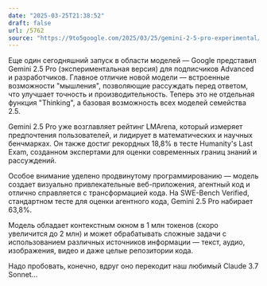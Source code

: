 ```yaml
---
date: "2025-03-25T21:38:52"
draft: false
url: /5762
source: "https://9to5google.com/2025/03/25/gemini-2-5-pro-experimental/"
---
```


Еще один сегодняшний запуск в области моделей — Google представил Gemini 2.5 Pro (экспериментальная версия) для подписчиков Advanced и разработчиков. Главное отличие новой модели — встроенные возможности "мышления", позволяющие рассуждать перед ответом, что улучшает точность и производительность. Теперь это не отдельная функция "Thinking", а базовая возможность всех моделей семейства 2.5.

Gemini 2.5 Pro уже возглавляет рейтинг LMArena, который измеряет предпочтения пользователей, и лидирует в математических и научных бенчмарках. Он также достиг рекордных 18,8% в тесте Humanity's Last Exam, созданном экспертами для оценки современных границ знаний и рассуждений.

Особое внимание уделено продвинутому программированию — модель создает визуально привлекательные веб-приложения, агентный код и отлично справляется с трансформацией кода. На SWE-Bench Verified, стандартном тесте для оценки агентного кода, Gemini 2.5 Pro набирает 63,8%.

Модель обладает контекстным окном в 1 млн токенов (скоро увеличится до 2 млн) и может обрабатывать сложные задачи с использованием различных источников информации — текст, аудио, изображения, видео и даже целые репозитории кода.

Надо пробовать, конечно, вдруг оно перекодит наш любимый Claude 3.7 Sonnet…